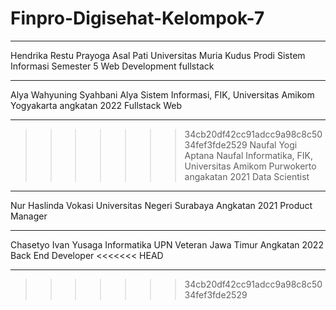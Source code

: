 # Finpro-Digisehat-Kelompok-7

---

Hendrika Restu Prayoga
Asal Pati
Universitas Muria Kudus
Prodi Sistem Informasi Semester 5
Web Development fullstack

---

Alya Wahyuning Syahbani
Alya
Sistem Informasi, FIK, Universitas Amikom Yogyakarta angkatan 2022
Fullstack Web

---

> > > > > > > 34cb20df42cc91adcc9a98c8c5034fef3fde2529
> > > > > > > Naufal Yogi Aptana
> > > > > > > Naufal
> > > > > > > Informatika, FIK, Universitas Amikom Purwokerto angakatan 2021
> > > > > > > Data Scientist

---

Nur Haslinda
Vokasi
Universitas Negeri Surabaya
Angkatan 2021
Product Manager

---

Chasetyo Ivan Yusaga
Informatika
UPN Veteran Jawa Timur
Angkatan 2022
Back End Developer
<<<<<<< HEAD

---

> > > > > > > 34cb20df42cc91adcc9a98c8c5034fef3fde2529
